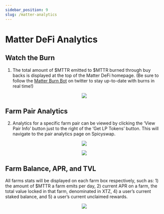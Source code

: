 ```yaml
---
sidebar_position: 9
slug: /matter-analytics
---
```


# Matter DeFi Analytics

## Watch the Burn

1. The total amount of $MTTR emitted to $MTTR burned through buy backs is displayed at the top of the Matter DeFi homepage. (Be sure to follow the [Matter Burn Bot](https://twitter.com/MatterBurnBot) on twitter to stay up-to-date with burns in real time!)

<p align="center"><img src="/img/matterburnstats.png" /></p>


## Farm Pair Analytics

2. Analytics for a specific farm pair can be viewed by clicking the ‘View Pair Info’ button just to the right of the ‘Get LP Tokens’ button. This will navigate to the pair analytics page on Spicyswap.

<p align="center"><img src="/img/matteranalyticsviewpair.png" /></p>

<p align="center"><img src="/img/matteranalyticsviewpair2.png" /></p>


## Farm Balance, APR, and TVL

All farms stats will be displayed on each farm box respectively, such as: 1) the amount of $MTTR a farm emits per day, 2) current APR on a farm, the total value locked in that farm, denominated in XTZ, 4) a user’s current staked balance, and 5) a user’s current unclaimed rewards.

<p align="center"><img src="/img/matterfarmstats.png" /></p>

